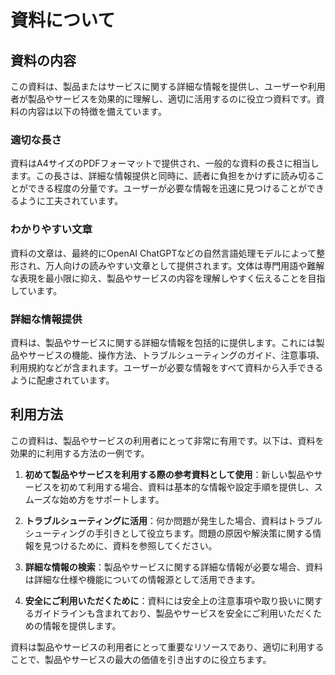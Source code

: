 # 資料について

## 資料の内容

この資料は、製品またはサービスに関する詳細な情報を提供し、ユーザーや利用者が製品やサービスを効果的に理解し、適切に活用するのに役立つ資料です。資料の内容は以下の特徴を備えています。

### 適切な長さ

資料はA4サイズのPDFフォーマットで提供され、一般的な資料の長さに相当します。この長さは、詳細な情報提供と同時に、読者に負担をかけずに読み切ることができる程度の分量です。ユーザーが必要な情報を迅速に見つけることができるように工夫されています。

### わかりやすい文章

資料の文章は、最終的にOpenAI ChatGPTなどの自然言語処理モデルによって整形され、万人向けの読みやすい文章として提供されます。文体は専門用語や難解な表現を最小限に抑え、製品やサービスの内容を理解しやすく伝えることを目指しています。

### 詳細な情報提供

資料は、製品やサービスに関する詳細な情報を包括的に提供します。これには製品やサービスの機能、操作方法、トラブルシューティングのガイド、注意事項、利用規約などが含まれます。ユーザーが必要な情報をすべて資料から入手できるように配慮されています。

## 利用方法

この資料は、製品やサービスの利用者にとって非常に有用です。以下は、資料を効果的に利用する方法の一例です。

1. **初めて製品やサービスを利用する際の参考資料として使用**：新しい製品やサービスを初めて利用する場合、資料は基本的な情報や設定手順を提供し、スムーズな始め方をサポートします。

2. **トラブルシューティングに活用**：何か問題が発生した場合、資料はトラブルシューティングの手引きとして役立ちます。問題の原因や解決策に関する情報を見つけるために、資料を参照してください。

3. **詳細な情報の検索**：製品やサービスに関する詳細な情報が必要な場合、資料は詳細な仕様や機能についての情報源として活用できます。

4. **安全にご利用いただくために**：資料には安全上の注意事項や取り扱いに関するガイドラインも含まれており、製品やサービスを安全にご利用いただくための情報を提供します。

資料は製品やサービスの利用者にとって重要なリソースであり、適切に利用することで、製品やサービスの最大の価値を引き出すのに役立ちます。